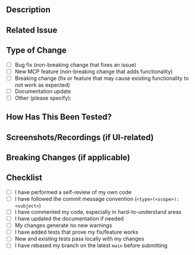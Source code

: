 ## Description

<!-- Please provide a clear and concise description of the changes in this PR. -->

## Related Issue

<!-- Link or list the issue(s) this PR addresses. -->
<!-- Example: Fixes #123 or Related to #456 -->

## Type of Change

<!-- Please check the box that best describes your contribution. -->

- [ ] Bug fix (non-breaking change that fixes an issue)
- [ ] New MCP feature (non-breaking change that adds functionality)
- [ ] Breaking change (fix or feature that may cause existing functionality to not work as expected)
- [ ] Documentation update
- [ ] Other (please specify):

## How Has This Been Tested?

<!-- Describe how you tested your changes. Add screenshots, recordings, or instructions if applicable. -->

## Screenshots/Recordings (if UI-related)

<!-- Add before/after screenshots or a short screen recording for UI changes. -->

## Breaking Changes (if applicable)

<!-- Describe what breaks and how users should migrate. -->

## Checklist

<!-- Please confirm all the following before submitting. -->

- [ ] I have performed a self-review of my own code
- [ ] I have followed the commit message convention (`<type>(<scope>): <subject>`)
- [ ] I have commented my code, especially in hard-to-understand areas
- [ ] I have updated the documentation if needed
- [ ] My changes generate no new warnings
- [ ] I have added tests that prove my fix/feature works
- [ ] New and existing tests pass locally with my changes
- [ ] I have rebased my branch on the latest `main` before submitting
